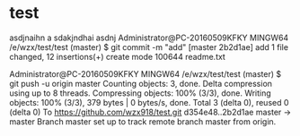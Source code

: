 # test
asdjnaihn a
sdakjndhai
asdnj
Administrator@PC-20160509KFKY MINGW64 /e/wzx/test/test (master)
$ git commit -m "add"
[master 2b2d1ae] add
 1 file changed, 12 insertions(+)
 create mode 100644 readme.txt

Administrator@PC-20160509KFKY MINGW64 /e/wzx/test/test (master)
$ git push -u origin master
Counting objects: 3, done.
Delta compression using up to 8 threads.
Compressing objects: 100% (3/3), done.
Writing objects: 100% (3/3), 379 bytes | 0 bytes/s, done.
Total 3 (delta 0), reused 0 (delta 0)
To https://github.com/wzx918/test.git
   d354e48..2b2d1ae  master -> master
Branch master set up to track remote branch master from origin.


